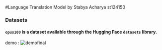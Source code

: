 #Language Translation Model by Stabya Acharya st124150

### Datasets 
#### `opus100` is a dataset available through the Hugging Face `datasets` library.
demo : ![demofinal](https://github.com/stabyaaaa/Natural-Language-Processing/assets/35591848/39d6089d-c1fd-4236-bb1f-f7f91ebd698e)
